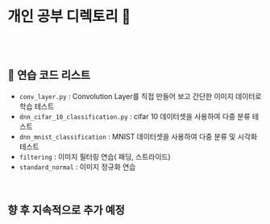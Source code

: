 # **개인 공부 디렉토리 📖**
<br/>
<br/>


## 📂 연습 코드 리스트
- `conv_layer.py` : Convolution Layer를 직접 만들어 보고 간단한 이미지 데이터로 학습 테스트
- `dnn_cifar_10_classification.py` : cifar 10 데이터셋을 사용하여 다중 분류 테스트
- `dnn_mnist_classification` : MNIST 데이터셋을 사용하여 다중 분류 및 시각화 테스트
- `filtering` : 이미지 필터링 연습( 패딩, 스트라이드)
- `standard_normal` : 이미지 정규화 연습

<br/>

## 향 후 지속적으로 추가 예정

<br/>

